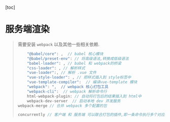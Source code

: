 [toc]

# 服务端渲染

> 需要安装 `webpack` 以及其他一些相关依赖.
>
> ```js
>     "@babel/core": ,  // babel 核心模块
>     "@babel/preset-env": // 将高级语法,转换成低级语法
>     "babel-loader": , // babel 和 webpack的桥梁
>     "css-loader": , // 解析样式
>     "vue-loader":, // 解析 .vue 文件
>     "vue-style-loader": , // 把样式插入到 style标签中
>     "vue-template-compiler":  // 编译vue-template 模块
>     "webpack": ",  // webpack 核心打包工具
>     "webpack-cli":  // webpack 解析命令行
>     html-webpack-plugin: // 自动将打包后的结果插入到 html中
>     webpack-dev-server  // 启动本地 dev 开发服务
> webpack-merge // 合并 webpack 多个配置的包
> 
> concurrently // 客户端 和 服务端 可以联合打包的插件,即一条命令执行多个对应的 打包命令
> ```
>
> 
>
> 